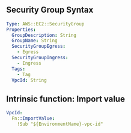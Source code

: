 ## Security Group Syntax
```yaml
Type: AWS::EC2::SecurityGroup
Properties: 
  GroupDescription: String
  GroupName: String
  SecurityGroupEgress: 
    - Egress
  SecurityGroupIngress: 
    - Ingress
  Tags: 
    - Tag
  VpcId: String
```

## Intrinsic function: Import value
```yaml
VpcId:
  Fn::ImportValue:
    !Sub "${EnvironmentName}-vpc-id"
```